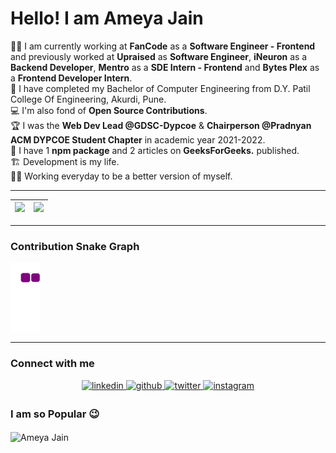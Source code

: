 # Hello! I am Ameya Jain

👨‍🎓 I am currently working at **FanCode** as a **Software Engineer - Frontend** and previously worked at **Upraised** as **Software Engineer**, **iNeuron** as a **Backend Developer**, **Mentro** as a **SDE Intern - Frontend** and **Bytes Plex** as a **Frontend Developer Intern**.<br />
🏢 I have completed my Bachelor of Computer Engineering from D.Y. Patil College Of Engineering, Akurdi, Pune.<br />
💻 I'm also fond of **Open Source Contributions**.<br />
🏆 I was the **Web Dev Lead @GDSC-Dypcoe** & **Chairperson @Pradnyan ACM DYPCOE Student Chapter** in academic year 2021-2022.<br />
📝 I have 1 **npm package** and 2 articles on **GeeksForGeeks.** published.<br />
🏗️ Development is my life.<br />
👷‍♂️ Working everyday to be a better version of myself.<br />

 ---
 
|<img src="https://github-readme-stats.vercel.app/api?username=AmeyaJain-25&show_icons=true&theme=tokyonight"/>|<img src="https://github-readme-streak-stats.herokuapp.com/?user=AmeyaJain-25"/>|
|---|---|

 ---
 
### Contribution Snake Graph
![snake gif](https://github.com/AmeyaJain-25/AmeyaJain-25/blob/output/github-contribution-grid-snake.gif)

 ---

### Connect with me
<div align="center">
 <a href="https://www.linkedin.com/in/ameya25/" target="_blank">
<img src=https://img.shields.io/badge/linkedin-%231E77B5.svg?&style=for-the-badge&logo=linkedin&logoColor=white alt=linkedin style="margin-bottom: 5px;" />
</a>
<a href="https://github.com/AmeyaJain-25" target="_blank">
<img src=https://img.shields.io/badge/github-%2324292e.svg?&style=for-the-badge&logo=github&logoColor=white alt=github style="margin-bottom: 5px;" />
</a>
<a href="https://twitter.com/AmeyaJain25" target="_blank">
<img src=https://img.shields.io/badge/twitter-%2300acee.svg?&style=for-the-badge&logo=twitter&logoColor=white alt=twitter style="margin-bottom: 5px;" />
</a>
<a href="https://instagram.com/ameya_j25" target="_blank">
<img src=https://img.shields.io/badge/instagram-%23000000.svg?&style=for-the-badge&logo=instagram&logoColor=white alt=instagram style="margin-bottom: 5px;" />
</a>
</div>

### I am so Popular 😉
<img align="Center" src="https://profile-counter.glitch.me/AmeyaJain-25/count.svg" alt="Ameya Jain" />
<!-- <img alt = "profile views" src="https://komarev.com/ghpvc/?username=AmeyaJain-25&color=brightgreen"> -->
